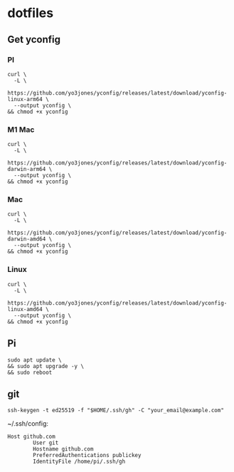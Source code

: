 # dotfiles

## Get yconfig

### PI

```
curl \
  -L \
  https://github.com/yo3jones/yconfig/releases/latest/download/yconfig-linux-arm64 \
  --output yconfig \
&& chmod +x yconfig
```

### M1 Mac

```
curl \
  -L \
  https://github.com/yo3jones/yconfig/releases/latest/download/yconfig-darwin-arm64 \
  --output yconfig \
&& chmod +x yconfig
```

### Mac

```
curl \
  -L \
  https://github.com/yo3jones/yconfig/releases/latest/download/yconfig-darwin-amd64 \
  --output yconfig \
&& chmod +x yconfig
```

### Linux

```
curl \
  -L \
  https://github.com/yo3jones/yconfig/releases/latest/download/yconfig-linux-amd64 \
  --output yconfig \
&& chmod +x yconfig
```

## Pi

```
sudo apt update \
&& sudo apt upgrade -y \
&& sudo reboot
```

## git
```
ssh-keygen -t ed25519 -f "$HOME/.ssh/gh" -C "your_email@example.com"
```

~/.ssh/config:
```
Host github.com
        User git
        Hostname github.com
        PreferredAuthentications publickey
        IdentityFile /home/pi/.ssh/gh
```


